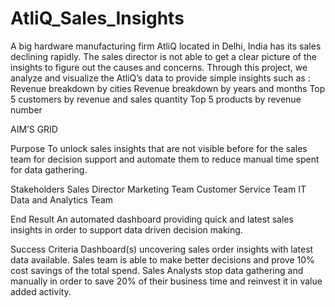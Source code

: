 # AtliQ_Sales_Insights

A big hardware manufacturing firm AtliQ located in Delhi, India has its sales declining rapidly. The sales director is not able to get a clear picture of the insights to figure out the causes and concerns. Through this project, we analyze and visualize the AtliQ’s data to provide simple insights such as :
Revenue breakdown by cities
Revenue breakdown by years and months
Top 5 customers by revenue and sales quantity
Top 5 products by revenue number

AIM’S GRID

Purpose 
To unlock sales insights that are not visible before for the sales team for decision support and automate them to reduce manual time spent for data gathering.

Stakeholders
Sales Director
Marketing Team
Customer Service Team
IT 
Data and Analytics Team

End Result
An automated dashboard providing quick and latest sales insights in order to support data driven decision making.

Success Criteria
Dashboard(s) uncovering sales order insights with latest data available.
Sales team is able to make better decisions and prove 10% cost savings of the total spend.
Sales Analysts stop data gathering and manually in order to save 20% of their business time and reinvest it in value added activity.




